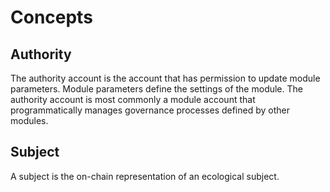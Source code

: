# Concepts

## Authority

The authority account is the account that has permission to update module parameters. Module parameters define the settings of the module. The authority account is most commonly a module account that programmatically manages governance processes defined by other modules.

## Subject

A subject is the on-chain representation of an ecological subject.
